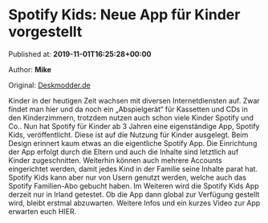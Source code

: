
# Spotify Kids: Neue App für Kinder vorgestellt

Published at: **2019-11-01T16:25:28+00:00**

Author: **Mike**

Original: [Deskmodder.de](https://www.deskmodder.de/blog/2019/11/01/spotify-kids-neue-app-fuer-kinder-vorgestellt/)

Kinder in der heutigen Zeit wachsen mit diversen Internetdiensten auf. Zwar findet man hier und da noch ein „Abspielgerät“ für Kassetten und CDs in den Kinderzimmern, trotzdem nutzen auch schon viele Kinder Spotify und Co.. Nun hat Spotify für Kinder ab 3 Jahren eine eigenständige App, Spotify Kids, veröffentlicht. Diese ist auf die Nutzung für Kinder ausgelegt. Beim Design erinnert kaum etwas an die eigentliche Spotify App.
Die Einrichtung der App erfolgt durch die Eltern und auch die Inhalte sind letztlich auf Kinder zugeschnitten. Weiterhin können auch mehrere Accounts eingerichtet werden, damit jedes Kind in der Familie seine Inhalte parat hat. Spotify Kids kann aber nur von Usern genutzt werden, welche auch das Spotify Familien-Abo gebucht haben. Im Weiteren wird die Spotify Kids App derzeit nur in Irland getestet. Ob die App dann global zur Verfügung gestellt wird, bleibt erstmal abzuwarten. Weitere Infos und ein kurzes Video zur App erwarten euch HIER.
